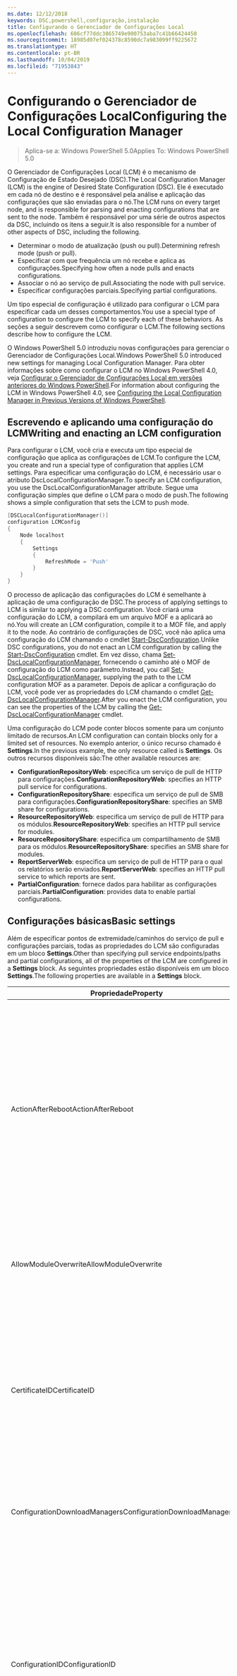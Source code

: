 ```yaml
---
ms.date: 12/12/2018
keywords: DSC,powershell,configuração,instalação
title: Configurando o Gerenciador de Configurações Local
ms.openlocfilehash: 606cf77ddc3865749e900753aba7c41b66424450
ms.sourcegitcommit: 18985d07ef024378c8590dc7a983099ff9225672
ms.translationtype: HT
ms.contentlocale: pt-BR
ms.lasthandoff: 10/04/2019
ms.locfileid: "71953843"
---
```

# <a name="configuring-the-local-configuration-manager"></a><span data-ttu-id="fee89-103">Configurando o Gerenciador de Configurações Local</span><span class="sxs-lookup"><span data-stu-id="fee89-103">Configuring the Local Configuration Manager</span></span>

> <span data-ttu-id="fee89-104">Aplica-se a: Windows PowerShell 5.0</span><span class="sxs-lookup"><span data-stu-id="fee89-104">Applies To: Windows PowerShell 5.0</span></span>

<span data-ttu-id="fee89-105">O Gerenciador de Configurações Local (LCM) é o mecanismo de Configuração de Estado Desejado (DSC).</span><span class="sxs-lookup"><span data-stu-id="fee89-105">The Local Configuration Manager (LCM) is the engine of Desired State Configuration (DSC).</span></span>
<span data-ttu-id="fee89-106">Ele é executado em cada nó de destino e é responsável pela análise e aplicação das configurações que são enviadas para o nó.</span><span class="sxs-lookup"><span data-stu-id="fee89-106">The LCM runs on every target node, and is responsible for parsing and enacting configurations that are sent to the node.</span></span>
<span data-ttu-id="fee89-107">Também é responsável por uma série de outros aspectos da DSC, incluindo os itens a seguir.</span><span class="sxs-lookup"><span data-stu-id="fee89-107">It is also responsible for a number of other aspects of DSC, including the following.</span></span>

- <span data-ttu-id="fee89-108">Determinar o modo de atualização (push ou pull).</span><span class="sxs-lookup"><span data-stu-id="fee89-108">Determining refresh mode (push or pull).</span></span>
- <span data-ttu-id="fee89-109">Especificar com que frequência um nó recebe e aplica as configurações.</span><span class="sxs-lookup"><span data-stu-id="fee89-109">Specifying how often a node pulls and enacts configurations.</span></span>
- <span data-ttu-id="fee89-110">Associar o nó ao serviço de pull.</span><span class="sxs-lookup"><span data-stu-id="fee89-110">Associating the node with pull service.</span></span>
- <span data-ttu-id="fee89-111">Especificar configurações parciais.</span><span class="sxs-lookup"><span data-stu-id="fee89-111">Specifying partial configurations.</span></span>

<span data-ttu-id="fee89-112">Um tipo especial de configuração é utilizado para configurar o LCM para especificar cada um desses comportamentos.</span><span class="sxs-lookup"><span data-stu-id="fee89-112">You use a special type of configuration to configure the LCM to specify each of these behaviors.</span></span>
<span data-ttu-id="fee89-113">As seções a seguir descrevem como configurar o LCM.</span><span class="sxs-lookup"><span data-stu-id="fee89-113">The following sections describe how to configure the LCM.</span></span>

<span data-ttu-id="fee89-114">O Windows PowerShell 5.0 introduziu novas configurações para gerenciar o Gerenciador de Configurações Local.</span><span class="sxs-lookup"><span data-stu-id="fee89-114">Windows PowerShell 5.0 introduced new settings for managing Local Configuration Manager.</span></span>
<span data-ttu-id="fee89-115">Para obter informações sobre como configurar o LCM no Windows PowerShell 4.0, veja [Configurar o Gerenciador de Configurações Local em versões anteriores do Windows PowerShell](metaconfig4.md).</span><span class="sxs-lookup"><span data-stu-id="fee89-115">For information about configuring the LCM in Windows PowerShell 4.0, see [Configuring the Local Configuration Manager in Previous Versions of Windows PowerShell](metaconfig4.md).</span></span>

## <a name="writing-and-enacting-an-lcm-configuration"></a><span data-ttu-id="fee89-116">Escrevendo e aplicando uma configuração do LCM</span><span class="sxs-lookup"><span data-stu-id="fee89-116">Writing and enacting an LCM configuration</span></span>

<span data-ttu-id="fee89-117">Para configurar o LCM, você cria e executa um tipo especial de configuração que aplica as configurações de LCM.</span><span class="sxs-lookup"><span data-stu-id="fee89-117">To configure the LCM, you create and run a special type of configuration that applies LCM settings.</span></span>
<span data-ttu-id="fee89-118">Para especificar uma configuração do LCM, é necessário usar o atributo DscLocalConfigurationManager.</span><span class="sxs-lookup"><span data-stu-id="fee89-118">To specify an LCM configuration, you use the DscLocalConfigurationManager attribute.</span></span>
<span data-ttu-id="fee89-119">Segue uma configuração simples que define o LCM para o modo de push.</span><span class="sxs-lookup"><span data-stu-id="fee89-119">The following shows a simple configuration that sets the LCM to push mode.</span></span>

```powershell
[DSCLocalConfigurationManager()]
configuration LCMConfig
{
    Node localhost
    {
        Settings
        {
            RefreshMode = 'Push'
        }
    }
}
```

<span data-ttu-id="fee89-120">O processo de aplicação das configurações do LCM é semelhante à aplicação de uma configuração de DSC.</span><span class="sxs-lookup"><span data-stu-id="fee89-120">The process of applying settings to LCM is similar to applying a DSC configuration.</span></span>
<span data-ttu-id="fee89-121">Você criará uma configuração do LCM, a compilará em um arquivo MOF e a aplicará ao nó.</span><span class="sxs-lookup"><span data-stu-id="fee89-121">You will create an LCM configuration, compile it to a MOF file, and apply it to the node.</span></span>
<span data-ttu-id="fee89-122">Ao contrário de configurações de DSC, você não aplica uma configuração do LCM chamando o cmdlet [Start-DscConfiguration](/powershell/module/psdesiredstateconfiguration/start-dscconfiguration).</span><span class="sxs-lookup"><span data-stu-id="fee89-122">Unlike DSC configurations, you do not enact an LCM configuration by calling the [Start-DscConfiguration](/powershell/module/psdesiredstateconfiguration/start-dscconfiguration) cmdlet.</span></span>
<span data-ttu-id="fee89-123">Em vez disso, chama [Set-DscLocalConfigurationManager](/powershell/module/PSDesiredStateConfiguration/Set-DscLocalConfigurationManager), fornecendo o caminho até o MOF de configuração do LCM como parâmetro.</span><span class="sxs-lookup"><span data-stu-id="fee89-123">Instead, you call [Set-DscLocalConfigurationManager](/powershell/module/PSDesiredStateConfiguration/Set-DscLocalConfigurationManager), supplying the path to the LCM configuration MOF as a parameter.</span></span>
<span data-ttu-id="fee89-124">Depois de aplicar a configuração do LCM, você pode ver as propriedades do LCM chamando o cmdlet [Get-DscLocalConfigurationManager](/powershell/module/PSDesiredStateConfiguration/Get-DscLocalConfigurationManager).</span><span class="sxs-lookup"><span data-stu-id="fee89-124">After you enact the LCM configuration, you can see the properties of the LCM by calling the [Get-DscLocalConfigurationManager](/powershell/module/PSDesiredStateConfiguration/Get-DscLocalConfigurationManager) cmdlet.</span></span>

<span data-ttu-id="fee89-125">Uma configuração do LCM pode conter blocos somente para um conjunto limitado de recursos.</span><span class="sxs-lookup"><span data-stu-id="fee89-125">An LCM configuration can contain blocks only for a limited set of resources.</span></span>
<span data-ttu-id="fee89-126">No exemplo anterior, o único recurso chamado é **Settings**.</span><span class="sxs-lookup"><span data-stu-id="fee89-126">In the previous example, the only resource called is **Settings**.</span></span>
<span data-ttu-id="fee89-127">Os outros recursos disponíveis são:</span><span class="sxs-lookup"><span data-stu-id="fee89-127">The other available resources are:</span></span>

* <span data-ttu-id="fee89-128">**ConfigurationRepositoryWeb**: especifica um serviço de pull de HTTP para configurações.</span><span class="sxs-lookup"><span data-stu-id="fee89-128">**ConfigurationRepositoryWeb**: specifies an HTTP pull service for configurations.</span></span>
* <span data-ttu-id="fee89-129">**ConfigurationRepositoryShare**: especifica um serviço de pull de SMB para configurações.</span><span class="sxs-lookup"><span data-stu-id="fee89-129">**ConfigurationRepositoryShare**: specifies an SMB share for configurations.</span></span>
* <span data-ttu-id="fee89-130">**ResourceRepositoryWeb**: especifica um serviço de pull de HTTP para os módulos.</span><span class="sxs-lookup"><span data-stu-id="fee89-130">**ResourceRepositoryWeb**: specifies an HTTP pull service for modules.</span></span>
* <span data-ttu-id="fee89-131">**ResourceRepositoryShare**: especifica um compartilhamento de SMB para os módulos.</span><span class="sxs-lookup"><span data-stu-id="fee89-131">**ResourceRepositoryShare**: specifies an SMB share for modules.</span></span>
* <span data-ttu-id="fee89-132">**ReportServerWeb**: especifica um serviço de pull de HTTP para o qual os relatórios serão enviados.</span><span class="sxs-lookup"><span data-stu-id="fee89-132">**ReportServerWeb**: specifies an HTTP pull service to which reports are sent.</span></span>
* <span data-ttu-id="fee89-133">**PartialConfiguration**: fornece dados para habilitar as configurações parciais.</span><span class="sxs-lookup"><span data-stu-id="fee89-133">**PartialConfiguration**: provides data to enable partial configurations.</span></span>

## <a name="basic-settings"></a><span data-ttu-id="fee89-134">Configurações básicas</span><span class="sxs-lookup"><span data-stu-id="fee89-134">Basic settings</span></span>

<span data-ttu-id="fee89-135">Além de especificar pontos de extremidade/caminhos do serviço de pull e configurações parciais, todas as propriedades do LCM são configuradas em um bloco **Settings**.</span><span class="sxs-lookup"><span data-stu-id="fee89-135">Other than specifying pull service endpoints/paths and partial configurations, all of the properties of the LCM are configured in a **Settings** block.</span></span>
<span data-ttu-id="fee89-136">As seguintes propriedades estão disponíveis em um bloco **Settings**.</span><span class="sxs-lookup"><span data-stu-id="fee89-136">The following properties are available in a **Settings** block.</span></span>

|  <span data-ttu-id="fee89-137">Propriedade</span><span class="sxs-lookup"><span data-stu-id="fee89-137">Property</span></span>  |  <span data-ttu-id="fee89-138">Tipo</span><span class="sxs-lookup"><span data-stu-id="fee89-138">Type</span></span>  |  <span data-ttu-id="fee89-139">Descrição</span><span class="sxs-lookup"><span data-stu-id="fee89-139">Description</span></span>   |
|----------- |------- |--------------- |
| <span data-ttu-id="fee89-140">ActionAfterReboot</span><span class="sxs-lookup"><span data-stu-id="fee89-140">ActionAfterReboot</span></span>| <span data-ttu-id="fee89-141">cadeia de caracteres</span><span class="sxs-lookup"><span data-stu-id="fee89-141">string</span></span>| <span data-ttu-id="fee89-142">Especifica o que acontece após uma reinicialização durante a aplicação de uma configuração.</span><span class="sxs-lookup"><span data-stu-id="fee89-142">Specifies what happens after a reboot during the application of a configuration.</span></span> <span data-ttu-id="fee89-143">Os valores possíveis são __"ContinueConfiguration"__ e __"StopConfiguration"__ .</span><span class="sxs-lookup"><span data-stu-id="fee89-143">The possible values are __"ContinueConfiguration"__ and __"StopConfiguration"__.</span></span> <ul><li> <span data-ttu-id="fee89-144">__ContinueConfiguration__: continuar a aplicar a configuração atual após a reinicialização do computador.</span><span class="sxs-lookup"><span data-stu-id="fee89-144">__ContinueConfiguration__: Continue applying the current configuration after machine reboot.</span></span> <span data-ttu-id="fee89-145">Este é o valor padrão</span><span class="sxs-lookup"><span data-stu-id="fee89-145">This is the default value</span></span></li><li><span data-ttu-id="fee89-146">__StopConfiguration__: parar a configuração atual após a reinicialização do computador.</span><span class="sxs-lookup"><span data-stu-id="fee89-146">__StopConfiguration__: Stop the current configuration after machine reboot.</span></span></li></ul>|
| <span data-ttu-id="fee89-147">AllowModuleOverwrite</span><span class="sxs-lookup"><span data-stu-id="fee89-147">AllowModuleOverwrite</span></span>| <span data-ttu-id="fee89-148">bool</span><span class="sxs-lookup"><span data-stu-id="fee89-148">bool</span></span>| <span data-ttu-id="fee89-149">__$TRUE__ se as novas configurações baixadas do serviço de pull tiverem permissão para substituir as antigas no nó de destino.</span><span class="sxs-lookup"><span data-stu-id="fee89-149">__$TRUE__ if new configurations downloaded from the pull service are allowed to overwrite the old ones on the target node.</span></span> <span data-ttu-id="fee89-150">Caso contrário, $FALSE.</span><span class="sxs-lookup"><span data-stu-id="fee89-150">Otherwise, $FALSE.</span></span>|
| <span data-ttu-id="fee89-151">CertificateID</span><span class="sxs-lookup"><span data-stu-id="fee89-151">CertificateID</span></span>| <span data-ttu-id="fee89-152">cadeia de caracteres</span><span class="sxs-lookup"><span data-stu-id="fee89-152">string</span></span>| <span data-ttu-id="fee89-153">A impressão digital de um certificado usado para proteger as credenciais passadas em uma configuração.</span><span class="sxs-lookup"><span data-stu-id="fee89-153">The thumbprint of a certificate used to secure credentials passed in a configuration.</span></span> <span data-ttu-id="fee89-154">Para obter mais informações, consulte [Quer proteger credenciais na Configuração de Estado Desejado do Windows PowerShell?](https://blogs.msdn.com/b/powershell/archive/2014/01/31/want-to-secure-credentials-in-windows-powershell-desired-state-configuration.aspx).</span><span class="sxs-lookup"><span data-stu-id="fee89-154">For more information see [Want to secure credentials in Windows PowerShell Desired State Configuration](https://blogs.msdn.com/b/powershell/archive/2014/01/31/want-to-secure-credentials-in-windows-powershell-desired-state-configuration.aspx)?.</span></span> <br> <span data-ttu-id="fee89-155">__Observação:__ isso será gerenciado automaticamente se estiver usando o serviço de pull de DSC de Automação do Azure.</span><span class="sxs-lookup"><span data-stu-id="fee89-155">__Note:__ this is managed automatically if using Azure Automation DSC pull service.</span></span>|
| <span data-ttu-id="fee89-156">ConfigurationDownloadManagers</span><span class="sxs-lookup"><span data-stu-id="fee89-156">ConfigurationDownloadManagers</span></span>| <span data-ttu-id="fee89-157">CimInstance[]</span><span class="sxs-lookup"><span data-stu-id="fee89-157">CimInstance[]</span></span>| <span data-ttu-id="fee89-158">Obsoleto.</span><span class="sxs-lookup"><span data-stu-id="fee89-158">Obsolete.</span></span> <span data-ttu-id="fee89-159">Use os blocos __ConfigurationRepositoryWeb__ e __ConfigurationRepositoryShare__ para definir pontos de extremidade de serviço de pull de configuração.</span><span class="sxs-lookup"><span data-stu-id="fee89-159">Use __ConfigurationRepositoryWeb__ and __ConfigurationRepositoryShare__ blocks to define configuration pull service endpoints.</span></span>|
| <span data-ttu-id="fee89-160">ConfigurationID</span><span class="sxs-lookup"><span data-stu-id="fee89-160">ConfigurationID</span></span>| <span data-ttu-id="fee89-161">cadeia de caracteres</span><span class="sxs-lookup"><span data-stu-id="fee89-161">string</span></span>| <span data-ttu-id="fee89-162">Para compatibilidade com versões anteriores do serviço de pull.</span><span class="sxs-lookup"><span data-stu-id="fee89-162">For backwards compatibility with older pull service versions.</span></span> <span data-ttu-id="fee89-163">Um GUID que identifica o arquivo de configuração que deve ser obtido de um serviço de pull.</span><span class="sxs-lookup"><span data-stu-id="fee89-163">A GUID that identifies the configuration file to get from a pull service.</span></span> <span data-ttu-id="fee89-164">O nó efetuará o pull das configurações serviço de pull se o nome do MOF de configuração for ConfigurationID.mof.</span><span class="sxs-lookup"><span data-stu-id="fee89-164">The node will pull configurations on the pull service if the name of the configuration MOF is named ConfigurationID.mof.</span></span><br> <span data-ttu-id="fee89-165">__Observação:__ Se você definir essa propriedade, o registro do nó com um serviço de pull usando __RegistrationKey__ não funcionará.</span><span class="sxs-lookup"><span data-stu-id="fee89-165">__Note:__ If you set this property, registering the node with a pull service by using __RegistrationKey__ does not work.</span></span> <span data-ttu-id="fee89-166">Para obter mais informações, consulte [Configurando um cliente de pull com nomes de configuração](../pull-server/pullClientConfigNames.md).</span><span class="sxs-lookup"><span data-stu-id="fee89-166">For more information, see [Setting up a pull client with configuration names](../pull-server/pullClientConfigNames.md).</span></span>|
| <span data-ttu-id="fee89-167">ConfigurationMode</span><span class="sxs-lookup"><span data-stu-id="fee89-167">ConfigurationMode</span></span>| <span data-ttu-id="fee89-168">cadeia de caracteres</span><span class="sxs-lookup"><span data-stu-id="fee89-168">string</span></span> | <span data-ttu-id="fee89-169">Especifica como o LCM realmente aplica a configuração aos nós de destino.</span><span class="sxs-lookup"><span data-stu-id="fee89-169">Specifies how the LCM actually applies the configuration to the target nodes.</span></span> <span data-ttu-id="fee89-170">Os valores possíveis são __"ApplyOnly"__ , __"ApplyAndMonitor"__ e __"ApplyAndAutoCorrect"__ .</span><span class="sxs-lookup"><span data-stu-id="fee89-170">Possible values are __"ApplyOnly"__,__"ApplyAndMonitor"__, and __"ApplyAndAutoCorrect"__.</span></span> <ul><li><span data-ttu-id="fee89-171">__ApplyOnly__: a DSC aplica a configuração e não faz nada além disso, a menos que uma nova configuração seja enviada por push para o nó de destino ou quando o pull de uma nova configuração for efetuado de um serviço.</span><span class="sxs-lookup"><span data-stu-id="fee89-171">__ApplyOnly__: DSC applies the configuration and does nothing further unless a new configuration is pushed to the target node or when a new configuration is pulled from a service.</span></span> <span data-ttu-id="fee89-172">Depois da aplicação inicial de uma nova configuração, a DSC não procura um dessincronização em relação a um estado previamente configurado.</span><span class="sxs-lookup"><span data-stu-id="fee89-172">After initial application of a new configuration, DSC does not check for drift from a previously configured state.</span></span> <span data-ttu-id="fee89-173">Observe que a DSC tentará aplicar a configuração até obter êxito antes que __ApplyOnly__ entre em vigor.</span><span class="sxs-lookup"><span data-stu-id="fee89-173">Note that DSC will attempt to apply the configuration until it is successful before __ApplyOnly__ takes effect.</span></span> </li><li> <span data-ttu-id="fee89-174">__ApplyAndMonitor__: Este é o valor padrão.</span><span class="sxs-lookup"><span data-stu-id="fee89-174">__ApplyAndMonitor__: This is the default value.</span></span> <span data-ttu-id="fee89-175">O LCM aplica as novas configurações.</span><span class="sxs-lookup"><span data-stu-id="fee89-175">The LCM applies any new configurations.</span></span> <span data-ttu-id="fee89-176">Após a aplicação inicial de uma nova configuração, se o nó de destino estiver dessincronizado em relação ao estado desejado, a DSC relatará a discrepância nos logs.</span><span class="sxs-lookup"><span data-stu-id="fee89-176">After initial application of a new configuration, if the target node drifts from the desired state, DSC reports the discrepancy in logs.</span></span> <span data-ttu-id="fee89-177">Observe que a DSC tentará aplicar a configuração até obter êxito antes que __ApplyAndMonitor__ entre em vigor.</span><span class="sxs-lookup"><span data-stu-id="fee89-177">Note that DSC will attempt to apply the configuration until it is successful before __ApplyAndMonitor__ takes effect.</span></span></li><li><span data-ttu-id="fee89-178">__ApplyAndAutoCorrect__: o DSC aplica as novas configurações.</span><span class="sxs-lookup"><span data-stu-id="fee89-178">__ApplyAndAutoCorrect__: DSC applies any new configurations.</span></span> <span data-ttu-id="fee89-179">Após a aplicação inicial de uma nova configuração, se o nó de destino estiver dessincronizado em relação ao estado desejado, a DSC relatará a discrepância nos logs e reaplica a configuração atual.</span><span class="sxs-lookup"><span data-stu-id="fee89-179">After initial application of a new configuration, if the target node drifts from the desired state, DSC reports the discrepancy in logs, and then re-applies the current configuration.</span></span></li></ul>|
| <span data-ttu-id="fee89-180">ConfigurationModeFrequencyMins</span><span class="sxs-lookup"><span data-stu-id="fee89-180">ConfigurationModeFrequencyMins</span></span>| <span data-ttu-id="fee89-181">UInt32</span><span class="sxs-lookup"><span data-stu-id="fee89-181">UInt32</span></span>| <span data-ttu-id="fee89-182">A frequência, em minutos, em que a configuração atual é verificada e aplicada.</span><span class="sxs-lookup"><span data-stu-id="fee89-182">How often, in minutes, the current configuration is checked and applied.</span></span> <span data-ttu-id="fee89-183">Essa propriedade será ignorada se a propriedade ConfigurationMode estiver definida como ApplyOnly.</span><span class="sxs-lookup"><span data-stu-id="fee89-183">This property is ignored if the ConfigurationMode property is set to ApplyOnly.</span></span> <span data-ttu-id="fee89-184">O valor padrão é 15.</span><span class="sxs-lookup"><span data-stu-id="fee89-184">The default value is 15.</span></span>|
| <span data-ttu-id="fee89-185">DebugMode</span><span class="sxs-lookup"><span data-stu-id="fee89-185">DebugMode</span></span>| <span data-ttu-id="fee89-186">cadeia de caracteres</span><span class="sxs-lookup"><span data-stu-id="fee89-186">string</span></span>| <span data-ttu-id="fee89-187">Os valores possíveis são __None__, __ForceModuleImport__ e __All__.</span><span class="sxs-lookup"><span data-stu-id="fee89-187">Possible values are __None__, __ForceModuleImport__, and __All__.</span></span> <ul><li><span data-ttu-id="fee89-188">Defina como __None__ para usar os recursos armazenados em cache.</span><span class="sxs-lookup"><span data-stu-id="fee89-188">Set to __None__ to use cached resources.</span></span> <span data-ttu-id="fee89-189">Este é o padrão e deve ser usada em cenários de produção.</span><span class="sxs-lookup"><span data-stu-id="fee89-189">This is the default and should be used in production scenarios.</span></span></li><li><span data-ttu-id="fee89-190">Definir como __ForceModuleImport__ fará com que o LCM recarregue todos os módulos de recursos DSC, mesmo se tiverem sido carregados e armazenados em cache anteriormente.</span><span class="sxs-lookup"><span data-stu-id="fee89-190">Setting to __ForceModuleImport__, causes the LCM to reload any DSC resource modules, even if they have been previously loaded and cached.</span></span> <span data-ttu-id="fee89-191">Isso afeta o desempenho das operações de DSC, já que cada módulo é recarregado no momento do uso.</span><span class="sxs-lookup"><span data-stu-id="fee89-191">This impacts the performance of DSC operations as each module is reloaded on use.</span></span> <span data-ttu-id="fee89-192">Normalmente, você usaria esse valor durante a depuração de um recurso</span><span class="sxs-lookup"><span data-stu-id="fee89-192">Typically you would use this value while debugging a resource</span></span></li><li><span data-ttu-id="fee89-193">Nesta versão, __All__ é o mesmo que __ForceModuleImport__</span><span class="sxs-lookup"><span data-stu-id="fee89-193">In this release, __All__ is same as __ForceModuleImport__</span></span></li></ul> |
| <span data-ttu-id="fee89-194">RebootNodeIfNeeded</span><span class="sxs-lookup"><span data-stu-id="fee89-194">RebootNodeIfNeeded</span></span>| <span data-ttu-id="fee89-195">bool</span><span class="sxs-lookup"><span data-stu-id="fee89-195">bool</span></span>| <span data-ttu-id="fee89-196">defina como `$true` para permitir que os recursos reinicializem o nó usando o sinalizador `$global:DSCMachineStatus`.</span><span class="sxs-lookup"><span data-stu-id="fee89-196">Set this to `$true` to allow resources to reboot the Node using the `$global:DSCMachineStatus` flag.</span></span> <span data-ttu-id="fee89-197">Caso contrário, você precisará reinicializar manualmente o nó para qualquer configuração que exigir.</span><span class="sxs-lookup"><span data-stu-id="fee89-197">Otherwise, you will have to manually reboot the node for any configuration that requires it.</span></span> <span data-ttu-id="fee89-198">O valor padrão é `$false`.</span><span class="sxs-lookup"><span data-stu-id="fee89-198">The default value is `$false`.</span></span> <span data-ttu-id="fee89-199">Para usar essa configuração quando uma condição de reinicialização for representada por algo diferente do DSC (como o Windows Installer), combine essa configuração com recurso __PendingReboot__ no módulo [ComputerManagementDsc](https://github.com/PowerShell/ComputerManagementDsc).</span><span class="sxs-lookup"><span data-stu-id="fee89-199">To use this setting when a reboot condition is enacted by something other than DSC (such as Windows Installer), combine this setting with the __PendingReboot__ resource in the [ComputerManagementDsc](https://github.com/PowerShell/ComputerManagementDsc) module.</span></span>|
| <span data-ttu-id="fee89-200">RefreshMode</span><span class="sxs-lookup"><span data-stu-id="fee89-200">RefreshMode</span></span>| <span data-ttu-id="fee89-201">cadeia de caracteres</span><span class="sxs-lookup"><span data-stu-id="fee89-201">string</span></span>| <span data-ttu-id="fee89-202">Especifica como o LCM obtém as configurações.</span><span class="sxs-lookup"><span data-stu-id="fee89-202">Specifies how the LCM gets configurations.</span></span> <span data-ttu-id="fee89-203">Os valores possíveis são __"Disabled"__ , __"Push"__ e __"Pull"__ .</span><span class="sxs-lookup"><span data-stu-id="fee89-203">The possible values are __"Disabled"__, __"Push"__, and __"Pull"__.</span></span> <ul><li><span data-ttu-id="fee89-204">__Disabled__: as configurações do DSC estão desabilitadas para este nó.</span><span class="sxs-lookup"><span data-stu-id="fee89-204">__Disabled__: DSC configurations are disabled for this node.</span></span></li><li> <span data-ttu-id="fee89-205">__Push__: as configurações são iniciadas chamando o cmdlet [Start-DscConfiguration](/powershell/module/psdesiredstateconfiguration/start-dscconfiguration).</span><span class="sxs-lookup"><span data-stu-id="fee89-205">__Push__: Configurations are initiated by calling the [Start-DscConfiguration](/powershell/module/psdesiredstateconfiguration/start-dscconfiguration) cmdlet.</span></span> <span data-ttu-id="fee89-206">A configuração é aplicada imediatamente ao nó.</span><span class="sxs-lookup"><span data-stu-id="fee89-206">The configuration is applied immediately to the node.</span></span> <span data-ttu-id="fee89-207">Este é o valor padrão.</span><span class="sxs-lookup"><span data-stu-id="fee89-207">This is the default value.</span></span></li><li><span data-ttu-id="fee89-208">__Pull:__ o nó está configurado para verificar regularmente as configurações de um serviço de pull ou caminho SMB.</span><span class="sxs-lookup"><span data-stu-id="fee89-208">__Pull:__ The node is configured to regularly check for configurations from a pull service or SMB path.</span></span> <span data-ttu-id="fee89-209">Se essa propriedade estiver definida como __Pull__, você deverá especificar um caminho de (serviço) HTTP ou (compartilhamento) SMB em um bloco __ConfigurationRepositoryWeb__ ou __ConfigurationRepositoryShare__.</span><span class="sxs-lookup"><span data-stu-id="fee89-209">If this property is set to __Pull__, you must specify an HTTP (service) or SMB (share) path in a __ConfigurationRepositoryWeb__ or __ConfigurationRepositoryShare__ block.</span></span></li></ul>|
| <span data-ttu-id="fee89-210">RefreshFrequencyMins</span><span class="sxs-lookup"><span data-stu-id="fee89-210">RefreshFrequencyMins</span></span>| <span data-ttu-id="fee89-211">Uint32</span><span class="sxs-lookup"><span data-stu-id="fee89-211">Uint32</span></span>| <span data-ttu-id="fee89-212">O intervalo de tempo, em minutos, em que o LCM verifica um serviço de pull para obter configurações atualizadas.</span><span class="sxs-lookup"><span data-stu-id="fee89-212">The time interval, in minutes, at which the LCM checks a pull service to get updated configurations.</span></span> <span data-ttu-id="fee89-213">Esse valor será ignorado se o LCM não estiver configurado no modo de pull.</span><span class="sxs-lookup"><span data-stu-id="fee89-213">This value is ignored if the LCM is not configured in pull mode.</span></span> <span data-ttu-id="fee89-214">O valor padrão é 30.</span><span class="sxs-lookup"><span data-stu-id="fee89-214">The default value is 30.</span></span>|
| <span data-ttu-id="fee89-215">ReportManagers</span><span class="sxs-lookup"><span data-stu-id="fee89-215">ReportManagers</span></span>| <span data-ttu-id="fee89-216">CimInstance[]</span><span class="sxs-lookup"><span data-stu-id="fee89-216">CimInstance[]</span></span>| <span data-ttu-id="fee89-217">Obsoleto.</span><span class="sxs-lookup"><span data-stu-id="fee89-217">Obsolete.</span></span> <span data-ttu-id="fee89-218">Use blocos __ReportServerWeb__ para definir um ponto de extremidade para enviar dados de relatório a um serviço de pull.</span><span class="sxs-lookup"><span data-stu-id="fee89-218">Use __ReportServerWeb__ blocks to define an endpoint to send reporting data to a pull service.</span></span>|
| <span data-ttu-id="fee89-219">ResourceModuleManagers</span><span class="sxs-lookup"><span data-stu-id="fee89-219">ResourceModuleManagers</span></span>| <span data-ttu-id="fee89-220">CimInstance[]</span><span class="sxs-lookup"><span data-stu-id="fee89-220">CimInstance[]</span></span>| <span data-ttu-id="fee89-221">Obsoleto.</span><span class="sxs-lookup"><span data-stu-id="fee89-221">Obsolete.</span></span> <span data-ttu-id="fee89-222">Use os blocos __ResourceRepositoryWeb__ e __ResourceRepositoryShare__ para definir pontos de extremidade HTTP do serviço de pull ou caminhos SMB, respectivamente.</span><span class="sxs-lookup"><span data-stu-id="fee89-222">Use __ResourceRepositoryWeb__ and __ResourceRepositoryShare__ blocks to define pull service HTTP endpoints or SMB paths, respectively.</span></span>|
| <span data-ttu-id="fee89-223">PartialConfigurations</span><span class="sxs-lookup"><span data-stu-id="fee89-223">PartialConfigurations</span></span>| <span data-ttu-id="fee89-224">CimInstance</span><span class="sxs-lookup"><span data-stu-id="fee89-224">CimInstance</span></span>| <span data-ttu-id="fee89-225">Não foi implementado.</span><span class="sxs-lookup"><span data-stu-id="fee89-225">Not implemented.</span></span> <span data-ttu-id="fee89-226">Não use.</span><span class="sxs-lookup"><span data-stu-id="fee89-226">Do not use.</span></span>|
| <span data-ttu-id="fee89-227">StatusRetentionTimeInDays</span><span class="sxs-lookup"><span data-stu-id="fee89-227">StatusRetentionTimeInDays</span></span> | <span data-ttu-id="fee89-228">UInt32</span><span class="sxs-lookup"><span data-stu-id="fee89-228">UInt32</span></span>| <span data-ttu-id="fee89-229">O número de dias que o LCM mantém o status da configuração atual.</span><span class="sxs-lookup"><span data-stu-id="fee89-229">The number of days the LCM keeps the status of the current configuration.</span></span>|

> [!NOTE]
> <span data-ttu-id="fee89-230">O LCM inicia o ciclo **ConfigurationModeFrequencyMins** com base em:</span><span class="sxs-lookup"><span data-stu-id="fee89-230">The LCM starts the **ConfigurationModeFrequencyMins** cycle based on:</span></span>
>
> - <span data-ttu-id="fee89-231">Uma nova metaconfiguração aplicada usando `Set-DscLocalConfigurationManager`</span><span class="sxs-lookup"><span data-stu-id="fee89-231">A new metaconfig is applied using `Set-DscLocalConfigurationManager`</span></span>
> - <span data-ttu-id="fee89-232">Uma reinicialização do computador</span><span class="sxs-lookup"><span data-stu-id="fee89-232">A machine restart</span></span>
>
> <span data-ttu-id="fee89-233">Para qualquer condição em que o processo de temporizador apresentar uma falha, ela será detectada dentro de 30 segundos e o ciclo será reiniciado.</span><span class="sxs-lookup"><span data-stu-id="fee89-233">For any condition where the timer process experiences a crash, that will be detected within 30 seconds and the cycle will be restarted.</span></span>
> <span data-ttu-id="fee89-234">Uma operação simultânea pode atrasar o início do ciclo; se a duração dessa operação ultrapassar a frequência de ciclo configurada, o próximo temporizador não será iniciado.</span><span class="sxs-lookup"><span data-stu-id="fee89-234">A concurrent operation could delay the cycle from being started, if the duration of this operation exceeds the configured cycle frequency, the next timer will not start.</span></span>
>
> <span data-ttu-id="fee89-235">Por exemplo, a metaconfiguração é configurada com uma frequência de pull de 15 minutos e um pull ocorre em T1.</span><span class="sxs-lookup"><span data-stu-id="fee89-235">Example, the metaconfig is configured at a 15 minute pull frequency and a pull occurs at T1.</span></span>  <span data-ttu-id="fee89-236">O Nó não conclui o trabalho por 16 minutos.</span><span class="sxs-lookup"><span data-stu-id="fee89-236">The Node does not finish work for 16 minutes.</span></span>  <span data-ttu-id="fee89-237">O primeiro ciclo de 15 minutos será ignorado e próximo pull ocorrerá em T1 + 15 + 15.</span><span class="sxs-lookup"><span data-stu-id="fee89-237">The first 15 minute cycle is ignored, and next pull will happen at T1+15+15.</span></span>

## <a name="pull-service"></a><span data-ttu-id="fee89-238">Serviço de pull</span><span class="sxs-lookup"><span data-stu-id="fee89-238">Pull service</span></span>

<span data-ttu-id="fee89-239">A configuração do LCM dá suporte à definição dos seguintes tipos de ponto de extremidade de serviço de pull:</span><span class="sxs-lookup"><span data-stu-id="fee89-239">LCM configuration supports defining the following types of pull service endpoints:</span></span>

- <span data-ttu-id="fee89-240">**Servidor de configuração**: um repositório para configurações de DSC.</span><span class="sxs-lookup"><span data-stu-id="fee89-240">**Configuration server**: A repository for DSC configurations.</span></span> <span data-ttu-id="fee89-241">Defina os servidores de configuração usando blocos **ConfigurationRepositoryWeb** (para servidores baseados na Web) e **ConfigurationRepositoryShare** (para servidores baseados em SMB).</span><span class="sxs-lookup"><span data-stu-id="fee89-241">Define configuration servers by using **ConfigurationRepositoryWeb** (for web-based servers) and **ConfigurationRepositoryShare** (for SMB-based servers) blocks.</span></span>
- <span data-ttu-id="fee89-242">**Servidor de recursos**: um repositório de recursos DSC, empacotados como módulos do PowerShell.</span><span class="sxs-lookup"><span data-stu-id="fee89-242">**Resource server**: A repository for DSC resources, packaged as PowerShell modules.</span></span> <span data-ttu-id="fee89-243">Defina os servidores de recurso usando blocos **ResourceRepositoryWeb** (para servidores baseados na Web) e **ResourceRepositoryShare** (para servidores baseados em SMB).</span><span class="sxs-lookup"><span data-stu-id="fee89-243">Define resource servers by using **ResourceRepositoryWeb** (for web-based servers) and **ResourceRepositoryShare** (for SMB-based servers) blocks.</span></span>
- <span data-ttu-id="fee89-244">**Servidor de relatório**: um serviço para o qual o DSC envia dados de relatório.</span><span class="sxs-lookup"><span data-stu-id="fee89-244">**Report server**: A service that DSC sends report data to.</span></span> <span data-ttu-id="fee89-245">Defina os servidores de relatório usando blocos **ReportServerWeb**.</span><span class="sxs-lookup"><span data-stu-id="fee89-245">Define report servers by using **ReportServerWeb** blocks.</span></span> <span data-ttu-id="fee89-246">Um servidor de relatório deve ser um serviço Web.</span><span class="sxs-lookup"><span data-stu-id="fee89-246">A report server must be a web service.</span></span>

<span data-ttu-id="fee89-247">Para obter mais detalhes sobre o serviço de pull, veja [Serviço de pull de Desired State Configuration](../pull-server/pullServer.md).</span><span class="sxs-lookup"><span data-stu-id="fee89-247">For more details on pull service see, [Desired State Configuration Pull Service](../pull-server/pullServer.md).</span></span>

## <a name="configuration-server-blocks"></a><span data-ttu-id="fee89-248">Blocos do servidor de configuração</span><span class="sxs-lookup"><span data-stu-id="fee89-248">Configuration server blocks</span></span>

<span data-ttu-id="fee89-249">Para definir um servidor de configuração baseado na Web, crie um bloco **ConfigurationRepositoryWeb**.</span><span class="sxs-lookup"><span data-stu-id="fee89-249">To define a web-based configuration server, you create a **ConfigurationRepositoryWeb** block.</span></span>
<span data-ttu-id="fee89-250">Um **ConfigurationRepositoryWeb** define as propriedades a seguir.</span><span class="sxs-lookup"><span data-stu-id="fee89-250">A **ConfigurationRepositoryWeb** defines the following properties.</span></span>

|<span data-ttu-id="fee89-251">Propriedade</span><span class="sxs-lookup"><span data-stu-id="fee89-251">Property</span></span>|<span data-ttu-id="fee89-252">Tipo</span><span class="sxs-lookup"><span data-stu-id="fee89-252">Type</span></span>|<span data-ttu-id="fee89-253">Descrição</span><span class="sxs-lookup"><span data-stu-id="fee89-253">Description</span></span>|
|---|---|---|
|<span data-ttu-id="fee89-254">AllowUnsecureConnection</span><span class="sxs-lookup"><span data-stu-id="fee89-254">AllowUnsecureConnection</span></span>|<span data-ttu-id="fee89-255">bool</span><span class="sxs-lookup"><span data-stu-id="fee89-255">bool</span></span>|<span data-ttu-id="fee89-256">Defina como **$TRUE** para permitir conexões entre o nó e o servidor sem autenticação.</span><span class="sxs-lookup"><span data-stu-id="fee89-256">Set to **$TRUE** to allow connections from the node to the server without authentication.</span></span> <span data-ttu-id="fee89-257">Defina como **$FALSE** para exigir autenticação.</span><span class="sxs-lookup"><span data-stu-id="fee89-257">Set to **$FALSE** to require authentication.</span></span>|
|<span data-ttu-id="fee89-258">CertificateID</span><span class="sxs-lookup"><span data-stu-id="fee89-258">CertificateID</span></span>|<span data-ttu-id="fee89-259">cadeia de caracteres</span><span class="sxs-lookup"><span data-stu-id="fee89-259">string</span></span>|<span data-ttu-id="fee89-260">A impressão digital de um certificado usado para autenticar o servidor.</span><span class="sxs-lookup"><span data-stu-id="fee89-260">The thumbprint of a certificate used to authenticate to the server.</span></span>|
|<span data-ttu-id="fee89-261">ConfigurationNames</span><span class="sxs-lookup"><span data-stu-id="fee89-261">ConfigurationNames</span></span>|<span data-ttu-id="fee89-262">String[]</span><span class="sxs-lookup"><span data-stu-id="fee89-262">String[]</span></span>|<span data-ttu-id="fee89-263">Uma matriz de nomes de configurações que serão retiradas por pull pelo nó de destino.</span><span class="sxs-lookup"><span data-stu-id="fee89-263">An array of names of configurations to be pulled by the target node.</span></span> <span data-ttu-id="fee89-264">Serão usadas apenas se o nó for registrado com o serviço de pull usando uma **RegistrationKey**.</span><span class="sxs-lookup"><span data-stu-id="fee89-264">These are used only if the node is registered with the pull service by using a **RegistrationKey**.</span></span> <span data-ttu-id="fee89-265">Para obter mais informações, consulte [Configurando um cliente de pull com nomes de configuração](../pull-server/pullClientConfigNames.md).</span><span class="sxs-lookup"><span data-stu-id="fee89-265">For more information, see [Setting up a pull client with configuration names](../pull-server/pullClientConfigNames.md).</span></span>|
|<span data-ttu-id="fee89-266">RegistrationKey</span><span class="sxs-lookup"><span data-stu-id="fee89-266">RegistrationKey</span></span>|<span data-ttu-id="fee89-267">cadeia de caracteres</span><span class="sxs-lookup"><span data-stu-id="fee89-267">string</span></span>|<span data-ttu-id="fee89-268">Um GUID que registra o nó com o serviço de pull.</span><span class="sxs-lookup"><span data-stu-id="fee89-268">A GUID that registers the node with the pull service.</span></span> <span data-ttu-id="fee89-269">Para obter mais informações, consulte [Configurando um cliente de pull com nomes de configuração](../pull-server/pullClientConfigNames.md).</span><span class="sxs-lookup"><span data-stu-id="fee89-269">For more information, see [Setting up a pull client with configuration names](../pull-server/pullClientConfigNames.md).</span></span>|
|<span data-ttu-id="fee89-270">ServerURL</span><span class="sxs-lookup"><span data-stu-id="fee89-270">ServerURL</span></span>|<span data-ttu-id="fee89-271">cadeia de caracteres</span><span class="sxs-lookup"><span data-stu-id="fee89-271">string</span></span>|<span data-ttu-id="fee89-272">A URL do serviço de configuração.</span><span class="sxs-lookup"><span data-stu-id="fee89-272">The URL of the configuration service.</span></span>|
|<span data-ttu-id="fee89-273">ProxyURL\*</span><span class="sxs-lookup"><span data-stu-id="fee89-273">ProxyURL\*</span></span>|<span data-ttu-id="fee89-274">cadeia de caracteres</span><span class="sxs-lookup"><span data-stu-id="fee89-274">string</span></span>|<span data-ttu-id="fee89-275">A URL do proxy http a ser usada ao se comunicar com o serviço de configuração.</span><span class="sxs-lookup"><span data-stu-id="fee89-275">The URL of the http proxy to use when communicating with the configuration service.</span></span>|
|<span data-ttu-id="fee89-276">ProxyCredential\*</span><span class="sxs-lookup"><span data-stu-id="fee89-276">ProxyCredential\*</span></span>|<span data-ttu-id="fee89-277">pscredential</span><span class="sxs-lookup"><span data-stu-id="fee89-277">pscredential</span></span>|<span data-ttu-id="fee89-278">Credencial a ser usada para o proxy http.</span><span class="sxs-lookup"><span data-stu-id="fee89-278">Credential to use for the http proxy.</span></span>|

> [!NOTE]
> * <span data-ttu-id="fee89-279">Compatível com as versões 1809 e posteriores do Windows.</span><span class="sxs-lookup"><span data-stu-id="fee89-279">Supported in Windows versions 1809 and later.</span></span>

<span data-ttu-id="fee89-280">Um exemplo de script para simplificar a configuração do valor ConfigurationRepositoryWeb para nós locais está disponível - confira [Geração de metaconfigurações de DSC](https://docs.microsoft.com/azure/automation/automation-dsc-onboarding#generating-dsc-metaconfigurations)</span><span class="sxs-lookup"><span data-stu-id="fee89-280">An example script to simplify configuring the ConfigurationRepositoryWeb value for on-premises nodes is available - see [Generating DSC metaconfigurations](https://docs.microsoft.com/azure/automation/automation-dsc-onboarding#generating-dsc-metaconfigurations)</span></span>

<span data-ttu-id="fee89-281">Para definir um servidor de configuração baseado em SMB, crie um bloco **ConfigurationRepositoryShare**.</span><span class="sxs-lookup"><span data-stu-id="fee89-281">To define an SMB-based configuration server, you create a **ConfigurationRepositoryShare** block.</span></span>
<span data-ttu-id="fee89-282">Um **ConfigurationRepositoryShare** define as propriedades a seguir.</span><span class="sxs-lookup"><span data-stu-id="fee89-282">A **ConfigurationRepositoryShare** defines the following properties.</span></span>

|<span data-ttu-id="fee89-283">Propriedade</span><span class="sxs-lookup"><span data-stu-id="fee89-283">Property</span></span>|<span data-ttu-id="fee89-284">Tipo</span><span class="sxs-lookup"><span data-stu-id="fee89-284">Type</span></span>|<span data-ttu-id="fee89-285">Descrição</span><span class="sxs-lookup"><span data-stu-id="fee89-285">Description</span></span>|
|---|---|---|
|<span data-ttu-id="fee89-286">Credential</span><span class="sxs-lookup"><span data-stu-id="fee89-286">Credential</span></span>|<span data-ttu-id="fee89-287">MSFT_Credential</span><span class="sxs-lookup"><span data-stu-id="fee89-287">MSFT_Credential</span></span>|<span data-ttu-id="fee89-288">A credencial usada para autenticar para o compartilhamento SMB.</span><span class="sxs-lookup"><span data-stu-id="fee89-288">The credential used to authenticate to the SMB share.</span></span>|
|<span data-ttu-id="fee89-289">SourcePath</span><span class="sxs-lookup"><span data-stu-id="fee89-289">SourcePath</span></span>|<span data-ttu-id="fee89-290">cadeia de caracteres</span><span class="sxs-lookup"><span data-stu-id="fee89-290">string</span></span>|<span data-ttu-id="fee89-291">O caminho do compartilhamento SMB.</span><span class="sxs-lookup"><span data-stu-id="fee89-291">The path of the SMB share.</span></span>|

## <a name="resource-server-blocks"></a><span data-ttu-id="fee89-292">Blocos do servidor de recurso</span><span class="sxs-lookup"><span data-stu-id="fee89-292">Resource server blocks</span></span>

<span data-ttu-id="fee89-293">Para definir um servidor de recurso baseado na Web, crie um bloco **ResourceRepositoryWeb**.</span><span class="sxs-lookup"><span data-stu-id="fee89-293">To define a web-based resource server, you create a **ResourceRepositoryWeb** block.</span></span>
<span data-ttu-id="fee89-294">Um **ResourceRepositoryWeb** define as propriedades a seguir.</span><span class="sxs-lookup"><span data-stu-id="fee89-294">A **ResourceRepositoryWeb** defines the following properties.</span></span>

|<span data-ttu-id="fee89-295">Propriedade</span><span class="sxs-lookup"><span data-stu-id="fee89-295">Property</span></span>|<span data-ttu-id="fee89-296">Tipo</span><span class="sxs-lookup"><span data-stu-id="fee89-296">Type</span></span>|<span data-ttu-id="fee89-297">Descrição</span><span class="sxs-lookup"><span data-stu-id="fee89-297">Description</span></span>|
|---|---|---|
|<span data-ttu-id="fee89-298">AllowUnsecureConnection</span><span class="sxs-lookup"><span data-stu-id="fee89-298">AllowUnsecureConnection</span></span>|<span data-ttu-id="fee89-299">bool</span><span class="sxs-lookup"><span data-stu-id="fee89-299">bool</span></span>|<span data-ttu-id="fee89-300">Defina como **$TRUE** para permitir conexões entre o nó e o servidor sem autenticação.</span><span class="sxs-lookup"><span data-stu-id="fee89-300">Set to **$TRUE** to allow connections from the node to the server without authentication.</span></span> <span data-ttu-id="fee89-301">Defina como **$FALSE** para exigir autenticação.</span><span class="sxs-lookup"><span data-stu-id="fee89-301">Set to **$FALSE** to require authentication.</span></span>|
|<span data-ttu-id="fee89-302">CertificateID</span><span class="sxs-lookup"><span data-stu-id="fee89-302">CertificateID</span></span>|<span data-ttu-id="fee89-303">cadeia de caracteres</span><span class="sxs-lookup"><span data-stu-id="fee89-303">string</span></span>|<span data-ttu-id="fee89-304">A impressão digital de um certificado usado para autenticar o servidor.</span><span class="sxs-lookup"><span data-stu-id="fee89-304">The thumbprint of a certificate used to authenticate to the server.</span></span>|
|<span data-ttu-id="fee89-305">RegistrationKey</span><span class="sxs-lookup"><span data-stu-id="fee89-305">RegistrationKey</span></span>|<span data-ttu-id="fee89-306">cadeia de caracteres</span><span class="sxs-lookup"><span data-stu-id="fee89-306">string</span></span>|<span data-ttu-id="fee89-307">Um GUID que identifica o nó para o serviço de pull.</span><span class="sxs-lookup"><span data-stu-id="fee89-307">A GUID that identifies the node to the pull service.</span></span>|
|<span data-ttu-id="fee89-308">ServerURL</span><span class="sxs-lookup"><span data-stu-id="fee89-308">ServerURL</span></span>|<span data-ttu-id="fee89-309">cadeia de caracteres</span><span class="sxs-lookup"><span data-stu-id="fee89-309">string</span></span>|<span data-ttu-id="fee89-310">A URL do servidor de configuração.</span><span class="sxs-lookup"><span data-stu-id="fee89-310">The URL of the configuration server.</span></span>|
|<span data-ttu-id="fee89-311">ProxyURL\*</span><span class="sxs-lookup"><span data-stu-id="fee89-311">ProxyURL\*</span></span>|<span data-ttu-id="fee89-312">cadeia de caracteres</span><span class="sxs-lookup"><span data-stu-id="fee89-312">string</span></span>|<span data-ttu-id="fee89-313">A URL do proxy http a ser usada ao se comunicar com o serviço de configuração.</span><span class="sxs-lookup"><span data-stu-id="fee89-313">The URL of the http proxy to use when communicating with the configuration service.</span></span>|
|<span data-ttu-id="fee89-314">ProxyCredential\*</span><span class="sxs-lookup"><span data-stu-id="fee89-314">ProxyCredential\*</span></span>|<span data-ttu-id="fee89-315">pscredential</span><span class="sxs-lookup"><span data-stu-id="fee89-315">pscredential</span></span>|<span data-ttu-id="fee89-316">Credencial a ser usada para o proxy http.</span><span class="sxs-lookup"><span data-stu-id="fee89-316">Credential to use for the http proxy.</span></span>|

> [!NOTE]
> * <span data-ttu-id="fee89-317">Compatível com as versões 1809 e posteriores do Windows.</span><span class="sxs-lookup"><span data-stu-id="fee89-317">Supported in Windows versions 1809 and later.</span></span>

<span data-ttu-id="fee89-318">Um exemplo de script para simplificar a configuração do valor ResourceRepositoryWeb para nós locais está disponível - confira [Geração de metaconfigurações de DSC](https://docs.microsoft.com/azure/automation/automation-dsc-onboarding#generating-dsc-metaconfigurations)</span><span class="sxs-lookup"><span data-stu-id="fee89-318">An example script to simplify configuring the ResourceRepositoryWeb value for on-premises nodes is available - see [Generating DSC metaconfigurations](https://docs.microsoft.com/azure/automation/automation-dsc-onboarding#generating-dsc-metaconfigurations)</span></span>

<span data-ttu-id="fee89-319">Para definir um servidor de recurso baseado em SMB, crie um bloco **ResourceRepositoryShare**.</span><span class="sxs-lookup"><span data-stu-id="fee89-319">To define an SMB-based resource server, you create a **ResourceRepositoryShare** block.</span></span>
<span data-ttu-id="fee89-320">**ResourceRepositoryShare** define as propriedades a seguir.</span><span class="sxs-lookup"><span data-stu-id="fee89-320">**ResourceRepositoryShare** defines the following properties.</span></span>

|<span data-ttu-id="fee89-321">Propriedade</span><span class="sxs-lookup"><span data-stu-id="fee89-321">Property</span></span>|<span data-ttu-id="fee89-322">Tipo</span><span class="sxs-lookup"><span data-stu-id="fee89-322">Type</span></span>|<span data-ttu-id="fee89-323">Descrição</span><span class="sxs-lookup"><span data-stu-id="fee89-323">Description</span></span>|
|---|---|---|
|<span data-ttu-id="fee89-324">Credential</span><span class="sxs-lookup"><span data-stu-id="fee89-324">Credential</span></span>|<span data-ttu-id="fee89-325">MSFT_Credential</span><span class="sxs-lookup"><span data-stu-id="fee89-325">MSFT_Credential</span></span>|<span data-ttu-id="fee89-326">A credencial usada para autenticar para o compartilhamento SMB.</span><span class="sxs-lookup"><span data-stu-id="fee89-326">The credential used to authenticate to the SMB share.</span></span> <span data-ttu-id="fee89-327">Para obter um exemplo de passagem de credenciais, consulte [Configurando um servidor de pull de SMB para DSC](../pull-server/pullServerSMB.md)</span><span class="sxs-lookup"><span data-stu-id="fee89-327">For an example of passing credentials, see [Setting up a DSC SMB pull server](../pull-server/pullServerSMB.md)</span></span>|
|<span data-ttu-id="fee89-328">SourcePath</span><span class="sxs-lookup"><span data-stu-id="fee89-328">SourcePath</span></span>|<span data-ttu-id="fee89-329">cadeia de caracteres</span><span class="sxs-lookup"><span data-stu-id="fee89-329">string</span></span>|<span data-ttu-id="fee89-330">O caminho do compartilhamento SMB.</span><span class="sxs-lookup"><span data-stu-id="fee89-330">The path of the SMB share.</span></span>|

## <a name="report-server-blocks"></a><span data-ttu-id="fee89-331">Blocos do servidor de relatório</span><span class="sxs-lookup"><span data-stu-id="fee89-331">Report server blocks</span></span>

<span data-ttu-id="fee89-332">Para definir um servidor de relatório, crie um bloco **ReportServerWeb**.</span><span class="sxs-lookup"><span data-stu-id="fee89-332">To define a report server, you create a **ReportServerWeb** block.</span></span>
<span data-ttu-id="fee89-333">A função de servidor de relatório não é compatível com o serviço de pull baseado em SMB.</span><span class="sxs-lookup"><span data-stu-id="fee89-333">The report server role is not compatible with SMB based pull service.</span></span>
<span data-ttu-id="fee89-334">**ReportServerWeb** define as propriedades a seguir.</span><span class="sxs-lookup"><span data-stu-id="fee89-334">**ReportServerWeb** defines the following properties.</span></span>

|<span data-ttu-id="fee89-335">Propriedade</span><span class="sxs-lookup"><span data-stu-id="fee89-335">Property</span></span>|<span data-ttu-id="fee89-336">Tipo</span><span class="sxs-lookup"><span data-stu-id="fee89-336">Type</span></span>|<span data-ttu-id="fee89-337">Descrição</span><span class="sxs-lookup"><span data-stu-id="fee89-337">Description</span></span>|
|---|---|---|
|<span data-ttu-id="fee89-338">AllowUnsecureConnection</span><span class="sxs-lookup"><span data-stu-id="fee89-338">AllowUnsecureConnection</span></span>|<span data-ttu-id="fee89-339">bool</span><span class="sxs-lookup"><span data-stu-id="fee89-339">bool</span></span>|<span data-ttu-id="fee89-340">Defina como **$TRUE** para permitir conexões entre o nó e o servidor sem autenticação.</span><span class="sxs-lookup"><span data-stu-id="fee89-340">Set to **$TRUE** to allow connections from the node to the server without authentication.</span></span> <span data-ttu-id="fee89-341">Defina como **$FALSE** para exigir autenticação.</span><span class="sxs-lookup"><span data-stu-id="fee89-341">Set to **$FALSE** to require authentication.</span></span>|
|<span data-ttu-id="fee89-342">CertificateID</span><span class="sxs-lookup"><span data-stu-id="fee89-342">CertificateID</span></span>|<span data-ttu-id="fee89-343">cadeia de caracteres</span><span class="sxs-lookup"><span data-stu-id="fee89-343">string</span></span>|<span data-ttu-id="fee89-344">A impressão digital de um certificado usado para autenticar o servidor.</span><span class="sxs-lookup"><span data-stu-id="fee89-344">The thumbprint of a certificate used to authenticate to the server.</span></span>|
|<span data-ttu-id="fee89-345">RegistrationKey</span><span class="sxs-lookup"><span data-stu-id="fee89-345">RegistrationKey</span></span>|<span data-ttu-id="fee89-346">cadeia de caracteres</span><span class="sxs-lookup"><span data-stu-id="fee89-346">string</span></span>|<span data-ttu-id="fee89-347">Um GUID que identifica o nó para o serviço de pull.</span><span class="sxs-lookup"><span data-stu-id="fee89-347">A GUID that identifies the node to the pull service.</span></span>|
|<span data-ttu-id="fee89-348">ServerURL</span><span class="sxs-lookup"><span data-stu-id="fee89-348">ServerURL</span></span>|<span data-ttu-id="fee89-349">cadeia de caracteres</span><span class="sxs-lookup"><span data-stu-id="fee89-349">string</span></span>|<span data-ttu-id="fee89-350">A URL do servidor de configuração.</span><span class="sxs-lookup"><span data-stu-id="fee89-350">The URL of the configuration server.</span></span>|
|<span data-ttu-id="fee89-351">ProxyURL\*</span><span class="sxs-lookup"><span data-stu-id="fee89-351">ProxyURL\*</span></span>|<span data-ttu-id="fee89-352">cadeia de caracteres</span><span class="sxs-lookup"><span data-stu-id="fee89-352">string</span></span>|<span data-ttu-id="fee89-353">A URL do proxy http a ser usada ao se comunicar com o serviço de configuração.</span><span class="sxs-lookup"><span data-stu-id="fee89-353">The URL of the http proxy to use when communicating with the configuration service.</span></span>|
|<span data-ttu-id="fee89-354">ProxyCredential\*</span><span class="sxs-lookup"><span data-stu-id="fee89-354">ProxyCredential\*</span></span>|<span data-ttu-id="fee89-355">pscredential</span><span class="sxs-lookup"><span data-stu-id="fee89-355">pscredential</span></span>|<span data-ttu-id="fee89-356">Credencial a ser usada para o proxy http.</span><span class="sxs-lookup"><span data-stu-id="fee89-356">Credential to use for the http proxy.</span></span>|

> [!NOTE]
> * <span data-ttu-id="fee89-357">Compatível com as versões 1809 e posteriores do Windows.</span><span class="sxs-lookup"><span data-stu-id="fee89-357">Supported in Windows versions 1809 and later.</span></span>

<span data-ttu-id="fee89-358">Um exemplo de script para simplificar a configuração do valor ReportServerWeb para nós locais está disponível - confira [Geração de metaconfigurações de DSC](https://docs.microsoft.com/azure/automation/automation-dsc-onboarding#generating-dsc-metaconfigurations)</span><span class="sxs-lookup"><span data-stu-id="fee89-358">An example script to simplify configuring the ReportServerWeb value for on-premises nodes is available - see [Generating DSC metaconfigurations](https://docs.microsoft.com/azure/automation/automation-dsc-onboarding#generating-dsc-metaconfigurations)</span></span>

## <a name="partial-configurations"></a><span data-ttu-id="fee89-359">Configurações parciais</span><span class="sxs-lookup"><span data-stu-id="fee89-359">Partial configurations</span></span>

<span data-ttu-id="fee89-360">Para definir uma configuração parcial, você cria um bloco **PartialConfiguration**.</span><span class="sxs-lookup"><span data-stu-id="fee89-360">To define a partial configuration, you create a **PartialConfiguration** block.</span></span>
<span data-ttu-id="fee89-361">Para obter mais informações sobre configurações parciais, consulte [Configurações parciais de DSC](../pull-server/partialConfigs.md).</span><span class="sxs-lookup"><span data-stu-id="fee89-361">For more information about partial configurations, see [DSC Partial configurations](../pull-server/partialConfigs.md).</span></span>
<span data-ttu-id="fee89-362">**PartialConfiguration** define as propriedades a seguir.</span><span class="sxs-lookup"><span data-stu-id="fee89-362">**PartialConfiguration** defines the following properties.</span></span>

|<span data-ttu-id="fee89-363">Propriedade</span><span class="sxs-lookup"><span data-stu-id="fee89-363">Property</span></span>|<span data-ttu-id="fee89-364">Tipo</span><span class="sxs-lookup"><span data-stu-id="fee89-364">Type</span></span>|<span data-ttu-id="fee89-365">Descrição</span><span class="sxs-lookup"><span data-stu-id="fee89-365">Description</span></span>|
|---|---|---|
|<span data-ttu-id="fee89-366">ConfigurationSource</span><span class="sxs-lookup"><span data-stu-id="fee89-366">ConfigurationSource</span></span>|<span data-ttu-id="fee89-367">string[]</span><span class="sxs-lookup"><span data-stu-id="fee89-367">string[]</span></span>|<span data-ttu-id="fee89-368">Uma matriz de nomes de servidores de configuração, definidos previamente nos blocos **ConfigurationRepositoryWeb** e **ConfigurationRepositoryShare**, dos quais a configuração parcial é retirada.</span><span class="sxs-lookup"><span data-stu-id="fee89-368">An array of names of configuration servers, previously defined in **ConfigurationRepositoryWeb** and **ConfigurationRepositoryShare** blocks, where the partial configuration is pulled from.</span></span>|
|<span data-ttu-id="fee89-369">DependsOn</span><span class="sxs-lookup"><span data-stu-id="fee89-369">DependsOn</span></span>|<span data-ttu-id="fee89-370">string{}</span><span class="sxs-lookup"><span data-stu-id="fee89-370">string{}</span></span>|<span data-ttu-id="fee89-371">Uma lista de nomes de outras configurações que devem ser concluídas antes que essa configuração parcial seja aplicada.</span><span class="sxs-lookup"><span data-stu-id="fee89-371">A list of names of other configurations that must be completed before this partial configuration is applied.</span></span>|
|<span data-ttu-id="fee89-372">Descrição</span><span class="sxs-lookup"><span data-stu-id="fee89-372">Description</span></span>|<span data-ttu-id="fee89-373">cadeia de caracteres</span><span class="sxs-lookup"><span data-stu-id="fee89-373">string</span></span>|<span data-ttu-id="fee89-374">Texto usado para descrever a configuração parcial.</span><span class="sxs-lookup"><span data-stu-id="fee89-374">Text used to describe the partial configuration.</span></span>|
|<span data-ttu-id="fee89-375">ExclusiveResources</span><span class="sxs-lookup"><span data-stu-id="fee89-375">ExclusiveResources</span></span>|<span data-ttu-id="fee89-376">string[]</span><span class="sxs-lookup"><span data-stu-id="fee89-376">string[]</span></span>|<span data-ttu-id="fee89-377">Uma matriz de recursos exclusivos para essa configuração parcial.</span><span class="sxs-lookup"><span data-stu-id="fee89-377">An array of resources exclusive to this partial configuration.</span></span>|
|<span data-ttu-id="fee89-378">RefreshMode</span><span class="sxs-lookup"><span data-stu-id="fee89-378">RefreshMode</span></span>|<span data-ttu-id="fee89-379">cadeia de caracteres</span><span class="sxs-lookup"><span data-stu-id="fee89-379">string</span></span>|<span data-ttu-id="fee89-380">Especifica como o LCM obtém essa configuração parcial.</span><span class="sxs-lookup"><span data-stu-id="fee89-380">Specifies how the LCM gets this partial configuration.</span></span> <span data-ttu-id="fee89-381">Os valores possíveis são __"Disabled"__ , __"Push"__ e __"Pull"__ .</span><span class="sxs-lookup"><span data-stu-id="fee89-381">The possible values are __"Disabled"__, __"Push"__, and __"Pull"__.</span></span> <ul><li><span data-ttu-id="fee89-382">__Disabled__: esta configuração parcial está desabilitada.</span><span class="sxs-lookup"><span data-stu-id="fee89-382">__Disabled__: This partial configuration is disabled.</span></span></li><li> <span data-ttu-id="fee89-383">__Push__: a configuração parcial é enviada por push para o nó ao chamar o cmdlet [Publish-DscConfiguration](/powershell/module/PSDesiredStateConfiguration/Publish-DscConfiguration).</span><span class="sxs-lookup"><span data-stu-id="fee89-383">__Push__: The partial configuration is pushed to the node by calling the [Publish-DscConfiguration](/powershell/module/PSDesiredStateConfiguration/Publish-DscConfiguration) cmdlet.</span></span> <span data-ttu-id="fee89-384">Depois que todas as configurações parciais para o nó são enviadas por push ou recebidas por pull de um serviço, a configuração pode ser iniciada chamando `Start-DscConfiguration –UseExisting`.</span><span class="sxs-lookup"><span data-stu-id="fee89-384">After all partial configurations for the node are either pushed or pulled from a service, the configuration can be started by calling `Start-DscConfiguration –UseExisting`.</span></span> <span data-ttu-id="fee89-385">Este é o valor padrão.</span><span class="sxs-lookup"><span data-stu-id="fee89-385">This is the default value.</span></span></li><li><span data-ttu-id="fee89-386">__Pull:__ o nó é configurado para verificar regularmente a configuração parcial de um serviço de pull.</span><span class="sxs-lookup"><span data-stu-id="fee89-386">__Pull:__ The node is configured to regularly check for partial configuration from a pull service.</span></span> <span data-ttu-id="fee89-387">Se essa propriedade for definida como __Pull__, você deverá especificar um serviço de pull em uma propriedade __ConfigurationSource__.</span><span class="sxs-lookup"><span data-stu-id="fee89-387">If this property is set to __Pull__, you must specify a pull service in a __ConfigurationSource__ property.</span></span> <span data-ttu-id="fee89-388">Para saber mais sobre o serviço de pull da Automação do Azure, consulte [Visão geral do DSC de Automação do Azure](https://docs.microsoft.com/azure/automation/automation-dsc-overview).</span><span class="sxs-lookup"><span data-stu-id="fee89-388">For more information about Azure Automation pull service, see [Azure Automation DSC Overview](https://docs.microsoft.com/azure/automation/automation-dsc-overview).</span></span></li></ul>|
|<span data-ttu-id="fee89-389">ResourceModuleSource</span><span class="sxs-lookup"><span data-stu-id="fee89-389">ResourceModuleSource</span></span>|<span data-ttu-id="fee89-390">string[]</span><span class="sxs-lookup"><span data-stu-id="fee89-390">string[]</span></span>|<span data-ttu-id="fee89-391">Uma matriz de nomes de servidores de recurso por meio dos quais é possível baixar os recursos necessários para essa configuração parcial.</span><span class="sxs-lookup"><span data-stu-id="fee89-391">An array of the names of resource servers from which to download required resources for this partial configuration.</span></span> <span data-ttu-id="fee89-392">Esses nomes devem se referir a pontos de extremidade de serviço definidos previamente nos blocos **ResourceRepositoryWeb** e **ResourceRepositoryShare**.</span><span class="sxs-lookup"><span data-stu-id="fee89-392">These names must refer to service endpoints previously defined in **ResourceRepositoryWeb** and **ResourceRepositoryShare** blocks.</span></span>|

<span data-ttu-id="fee89-393">__Observação:__ configurações parciais são compatíveis com o DSC de Automação do Azure, mas somente uma configuração pode ser extraída de cada conta de automação por nó.</span><span class="sxs-lookup"><span data-stu-id="fee89-393">__Note:__ partial configurations are supported with Azure Automation DSC, but only one configuration can be pulled from each automation account per node.</span></span>

## <a name="see-also"></a><span data-ttu-id="fee89-394">Consulte Também</span><span class="sxs-lookup"><span data-stu-id="fee89-394">See Also</span></span>

### <a name="concepts"></a><span data-ttu-id="fee89-395">Conceitos</span><span class="sxs-lookup"><span data-stu-id="fee89-395">Concepts</span></span>
[<span data-ttu-id="fee89-396">Visão geral da Configuração do Estado Desejado</span><span class="sxs-lookup"><span data-stu-id="fee89-396">Desired State Configuration Overview</span></span>](../overview/overview.md)

[<span data-ttu-id="fee89-397">Introdução à DSC de Automação do Azure</span><span class="sxs-lookup"><span data-stu-id="fee89-397">Getting started with Azure Automation DSC</span></span>](https://docs.microsoft.com/azure/automation/automation-dsc-getting-started)

### <a name="other-resources"></a><span data-ttu-id="fee89-398">Outros recursos</span><span class="sxs-lookup"><span data-stu-id="fee89-398">Other Resources</span></span>

[<span data-ttu-id="fee89-399">Set-DscLocalConfigurationManager</span><span class="sxs-lookup"><span data-stu-id="fee89-399">Set-DscLocalConfigurationManager</span></span>](/powershell/module/PSDesiredStateConfiguration/Set-DscLocalConfigurationManager)

[<span data-ttu-id="fee89-400">Configurando um cliente de pull com nomes de configuração</span><span class="sxs-lookup"><span data-stu-id="fee89-400">Setting up a pull client with configuration names</span></span>](../pull-server/pullClientConfigNames.md)
